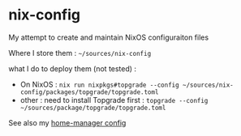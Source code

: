# nix-config

My attempt to create and maintain NixOS configuraiton files

Where I store them : `~/sources/nix-config`

what I do to deploy them (not tested) :
- On NixOS : `nix run nixpkgs#topgrade --config ~/sources/nix-config/packages/topgrade/topgrade.toml`
- other : need to install Topgrade first : `topgrade --config ~/sources/package/topgrade/topgrade.toml`


See also my [home-manager config](https://github.com/Poaclu/home-manager)

